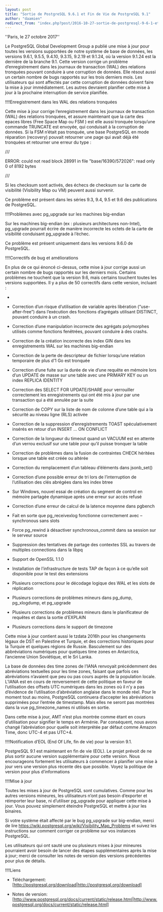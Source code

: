 ```yaml
---
layout: post
title: "Sortie de PostgreSQL 9.6.1 et Fin de Vie de PostgreSQL 9.1"
author: "daamien"
redirect_from: "index.php?post/2016-10-27-sortie-de-postgresql-9-6-1-et-fin-de-vie-de-postgresql-9-1 "
---
```




''Paris, le 27 octobre 2017''



Le PostgreSQL Global Development Group a publié une mise à jour pour toutes les versions supportées de notre système de base de données, les versions 9.6.1, 9.5.5, 9.4.10, 9.3.15, 9.2.19 et 9.1.24, où la version 9.1.24 est la dernière de la branche 9.1. Cette version corrige un problème d’enregistrement dans les journaux de transaction (WAL) des relations tronquées pouvant conduire à une corruption de données. Elle résout aussi un certain nombre de bugs rapportés sur les trois derniers mois. Les utilisateurs qui sont affectés par cette corruption de données doivent faire la mise à jour immédiatement. Les autres devraient planifier cette mise à jour à la prochaine interruption de service planifiée.



!!!!Enregistrement dans les WAL des relations tronquées



Cette mise à jour corrige l’enregistrement dans les journaux de transaction (WAL) des relations tronquées, et assure maintenant que la carte des epaces libres (Free Space Map ou FSM ) est elle aussi tronquée lorsqu’une commande TRUNCATE est envoyée, qui conduisait à la corruption de données. Si la FSM n’était pas tronquée, une base PostgreSQL en mode réparation (recovery) pouvait retourner une page qui avait déjà été tronquées et retourner une erreur du type :



///

ERROR:  could not read block 28991 in file "base/16390/572026": read only 0 of 8192 bytes

///



Si les checksum sont activés, des échecs de checksum sur la carte de visibilité (Visibility Map ou VM) peuvent aussi survenir.



Ce problème est présent dans les séries 9.3, 9.4, 9.5 et 9.6 des publications de PostgreSQL.



!!!!Problèmes avec pg_upgrade sur les machines big-endian



Sur les machines big-endian (ex : plusieurs architectures non-Intel), pg_upgrade pourrait écrire de manière incorrecte les octets de la carte de visibilité conduisant pg_upgrade à l’échec.



Ce problème est présent uniquement dans les versions 9.6.0 de PostgreSQL.



!!!!Correctifs de bug et améliorations



En plus de ce qui énoncé ci-dessus, cette mise à jour corrige aussi un certain nombre de bugs rapportés sur les derniers mois. Certains problèmes ne touchent que la version 9.6, mais certains touchent toutes les versions supportées. Il y a plus de 50 correctifs dans cette version, incluant :

* 

* Correction d’un risque d’utilisation de variable après libération (“use-after-free”) dans l’exécution des fonctions d’agrégats utilisant DISTINCT, pouvant conduire à un crash.

* Correction d’une manipulation incorrecte des agrégats polymorphes utilisés comme fonctions fenêtrées, pouvant conduire à des crashs.

* Correction de la création incorrecte des index GIN dans les enregistrements WAL sur les machines big-endian

* Correction de la perte de descripteur de fichier lorsqu’une relation temporaire de plus d’1 Go est tronquée

* Correction d’une fuite sur la durée de vie d’une requête en mémoire lors d’un UPDATE de masse sur une table avec une PRIMARY KEY ou un index REPLICA IDENTITY

* Correction des SELECT FOR UPDATE/SHARE pour verrouiller correctement les enregistrements qui ont été mis à jour par une transaction qui a été annulée par la suite

* Correction de COPY sur la liste de nom de colonne d’une table qui a la sécurité au niveau ligne (RLS) activée

* Correction de la suppression d’enregistrements TOAST spéculativement insérés en retour d’un INSERT … ON CONFLICT

* Correction de la longueur du timeout quand un VACUUM est en attente d’un verrou exclusif sur une table pour qu’il puisse tronquer la table

* Correction de problèmes dans la fusion de contraintes CHECK héritées lorsque une table est créée ou altérée

* Correction du remplacement d’un tableau d’éléments dans jsonb_set()

* Correction d’une possible erreur de tri lors de l’interruption de l’utilisation des clés abrégées dans les index btree

* Sur Windows, nouvel essai de création du segment de control en mémoire partagée dynamique après une erreur sur accès refusé

* Correction d’une erreur de calcul de la latence moyenne dans pgbench

* Fait en sorte que pg_receivexlog fonctionne correctement avec –synchronous sans slots

* Force pg_rewind à désactiver synchronous_commit dans sa session sur le serveur source

* Suppression des tentatives de partage des contextes SSL au travers de multiples connections dans la libpq

* Support de OpenSSL 1.1.0

* Installation de l’infrastructure de tests TAP de façon à ce qu’elle soit disponible pour le test des extensions

* Plusieurs corrections pour le décodage logique des WAL et les slots de réplication

* Plusieurs corrections de problèmes mineurs dans pg_dump, pg_xlogdump, et pg_upgrade

* Plusieurs corrections de problèmes mineurs dans le planificateur de requêtes et dans la sortie d’EXPLAIN

* Plusieurs corrections dans le support de timezone

Cette mise à jour contient aussi le tzdata 2016h pour les changements légaux de DST en Palestine et Turquie, et des corrections historiques pour la Turquie et quelques régions de Russie. Basculement sur des abbréviations numériques pour quelques time zones en Antarctica, l’ancienne Union Soviétique, et le Sri Lanka.



La base de données des time zones de l’IANA renvoyait précédemment des abréviations textuelles pour les time zones, faisant que parfois ces abréviations n’avaient que peu ou pas cours auprès de la population locale. L’IANA est en cours de renversement de cette politique en faveur de l’utilisation des offsets UTC numériques dans les zones où il n’y a pas d’évidence de l’utilisation d’abréviation anglaise dans le monde réel. Pour le moment tout au moins, PostgreSQL continuera d’accepter les abréviations supprimées pour l’entrée de timestamp. Mais elles ne seront pas montrées dans la vue pg_timezone_names ni utilisés en sortie.



Dans cette mise à jour, AMT n’est plus montrée comme étant en cours d’utilisation pour signifier le temps en Arménie. Par conséquent, nous avons changé l’abréviation pour quelle soit interprétée par défaut comme Amazon Time, donc UTC-4 et pas UTC+4.



!!!!Notification d’EOL (End Of Life, fin de vie) pour la version 9.1.



PostgreSQL 9.1 est maintenant en fin de vie (EOL). Le projet prévoit de ne plus sortir aucune version supplémentaire pour cette version. Nous encourageons fortement les utilisateurs à commencer à planifier une mise à jour vers une version plus récente dès que possible. Voyez la politique de version pour plus d’informations



!!!!Mise à jour

Toutes les mises à jour de PostgreSQL sont cumulatives. Comme pour les autres versions mineures, les utilisateurs n’ont pas besoin d’exporter et réimporter leur base, ni d’utiliser pg_upgrade pour appliquer cette mise à jour. Vous pouvez simplement éteindre PostgreSQL et mettre à jour les binaires.



Si votre système était affecté par le bug pg_upgrade sur big-endian, merci de lire https://wiki.postgresql.org/wiki/Visibility_Map_Problems et suivez les instructions sur comment corriger ce problème sur vos instances PostgreSQL.



Les utilisateurs qui ont sauté une ou plusieurs mises à jour mineures pourraient avoir besoin de lancer des étapes supplémentaires après la mise à jour; merci de consulter les notes de version des versions précédentes pour plus de détails.



!!!!Liens

* Téléchargement: [http://postgresql.org/download|http://postgresql.org/download]

* Notes de version: [http://www.postgresql.org/docs/current/static/release.html|http://www.postgresql.org/docs/current/static/release.html]